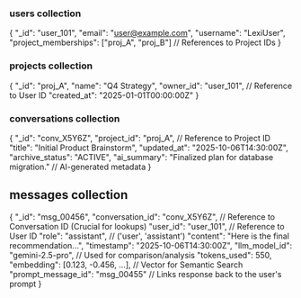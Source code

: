 ### users collection

{
"_id": "user_101",
"email": "[user@example.com](mailto:user@example.com)",
"username": "LexiUser",
"project_memberships": ["proj_A", "proj_B"]  // References to Project IDs
}

### projects collection

{
"_id": "proj_A",
"name": "Q4 Strategy",
"owner_id": "user_101",                     // Reference to User ID
"created_at": "2025-01-01T00:00:00Z"
}

### conversations collection

{
"_id": "conv_X5Y6Z",
"project_id": "proj_A",                     // Reference to Project ID
"title": "Initial Product Brainstorm",
"updated_at": "2025-10-06T14:30:00Z",
"archive_status": "ACTIVE",
"ai_summary": "Finalized plan for database migration." // AI-generated metadata
}

## messages collection

{
"_id": "msg_00456",
"conversation_id": "conv_X5Y6Z",            // Reference to Conversation ID (Crucial for lookups)
"user_id": "user_101",                      // Reference to User ID
"role": "assistant",                        // ('user', 'assistant')
"content": "Here is the final recommendation...",
"timestamp": "2025-10-06T14:30:00Z",
"llm_model_id": "gemini-2.5-pro",           // Used for comparison/analysis
"tokens_used": 550,
"embedding": [0.123, -0.456, ...],         // Vector for Semantic Search
"prompt_message_id": "msg_00455"            // Links response back to the user's prompt
}